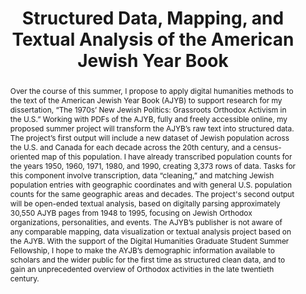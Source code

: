---
pid: g2022binyamini
done: true
title: Structured Data, Mapping, and Textual Analysis of the American Jewish Year
  Book
category: Grad Fellowship Project
tags:
- spatial-humanities
- text-analysis
cohort_year: '2022'
abstract: 'Over the course of this summer, I propose to apply digital humanities methods
  to the text of the American Jewish Year Book (AJYB) to support research for my dissertation,
  “The 1970s’ New Jewish Politics: Grassroots Orthodox Activism in the U.S.” Working
  with PDFs of the AJYB, fully and freely accessible online, my proposed summer project
  will transform the AJYB’s raw text into structured data. The project’s first output
  will include a new dataset of Jewish population across the U.S. and Canada for each
  decade across the 20th century, and a census-oriented map of this population. I
  have already transcribed population counts for the years 1950, 1960, 1971, 1980,
  and 1990, creating 3,373 rows of data.  Tasks for this component involve transcription,
  data “cleaning,” and matching Jewish population entries with geographic coordinates
  and with general U.S. population counts for the same geographic areas and decades.
  The project''s second output will be open-ended textual analysis, based on digitally
  parsing approximately 30,550 AJYB pages from 1948 to 1995, focusing on Jewish Orthodox
  organizations, personalities, and events. The AJYB’s publisher is not aware of any
  comparable mapping, data visualization or textual analysis project based on the
  AJYB. With the support of the Digital Humanities Graduate Student Summer Fellowship,
  I hope to make the AYJB’s demographic information available to scholars and the
  wider public for the first time as structured clean data, and to gain an unprecedented
  overview of Orthodox activities in the late twentieth century.'
pis:
- binyamini
order: '037'
layout: project
---